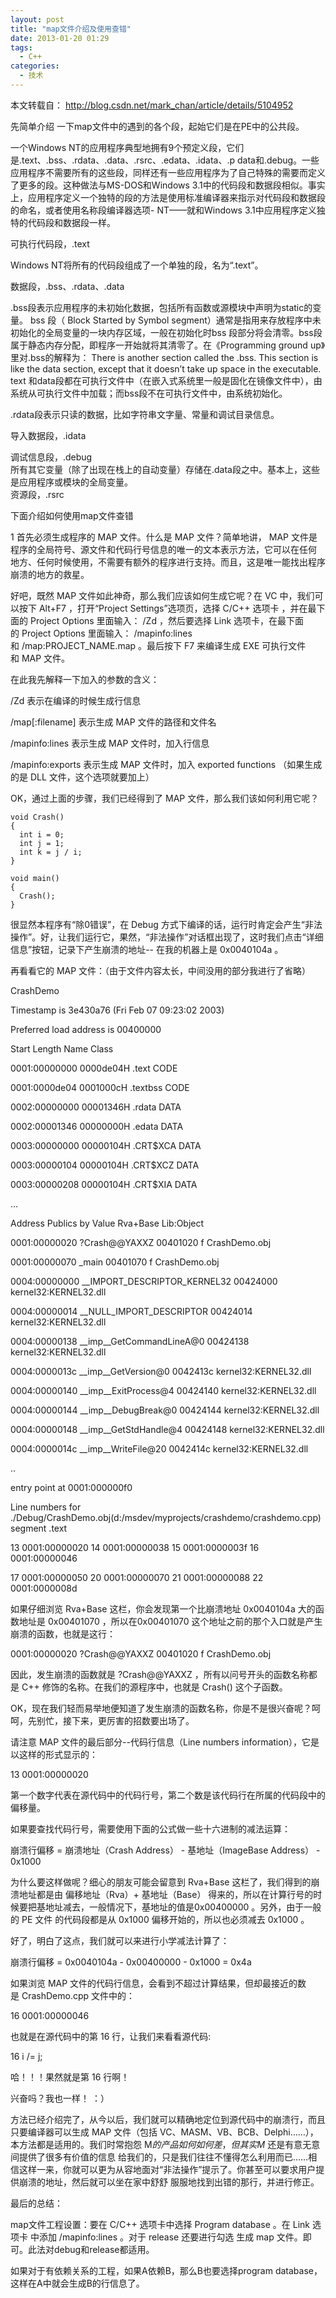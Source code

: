 ```yaml
---
layout: post
title: "map文件介绍及使用查错"
date: 2013-01-20 01:29
tags: 
  - C++
categories: 
  - 技术
---
```


本文转载自： [ http://blog.csdn.net/mark_chan/article/details/5104952
](http://blog.csdn.net/mark_chan/article/details/5104952)

先简单介绍 一下map文件中的遇到的各个段，起始它们是在PE中的公共段。

一个Windows NT的应用程序典型地拥有9个预定义段，它们是.text、.bss、.rdata、.data、.rsrc、.edata、.idata、.p
data和.debug。一些应用程序不需要所有的这些段，同样还有一些应用程序为了自己特殊的需要而定义了更多的段。这种做法与MS-DOS和Windows
3.1中的代码段和数据段相似。事实上，应用程序定义一个独特的段的方法是使用标准编译器来指示对代码段和数据段的命名，或者使用名称段编译器选项-
NT——就和Windows 3.1中应用程序定义独特的代码段和数据段一样。  
  
可执行代码段，.text  
  
Windows NT将所有的代码段组成了一个单独的段，名为“.text”。  
  
数据段，.bss、.rdata、.data  
  
.bss段表示应用程序的未初始化数据，包括所有函数或源模块中声明为static的变量。  bss  段（  Block Started by Symbol
segment）通常是指用来存放程序中未初始化的全局变量的一块内存区域，一般在初始化时bss
段部分将会清零。bss段属于静态内存分配，即程序一开始就将其清零了。在《Programming ground up》里对.bss的解释为：  There
is another section called the .bss. This section is like the data section,
except that it doesn’t take up space in the executable.  
text  和data段都在可执行文件中（在嵌入式系统里一般是固化在镜像文件中），由系统从可执行文件中加载；而bss段不在可执行文件中，由系统初始化。

.rdata段表示只读的数据，比如字符串文字量、常量和调试目录信息。

导入数据段，.idata

调试信息段，.debug  
所有其它变量（除了出现在栈上的自动变量）存储在.data段之中。基本上，这些是应用程序或模块的全局变量。  
资源段，.rsrc

下面介绍如何使用map文件查错

1 首先必须生成程序的 MAP 文件。什么是 MAP 文件？简单地讲， MAP 文件是程序的全局符号、源文件和代码行号信息的唯一的文本表示方法，它可以在任何
地方、任何时候使用，不需要有额外的程序进行支持。而且，这是唯一能找出程序崩溃的地方的救星。

好吧，既然 MAP 文件如此神奇，那么我们应该如何生成它呢？在 VC 中，我们可以按下 Alt+F7 ，打开“Project Settings”选项页，选择
C/C++  选项卡  ，并在最下面的 Project Options 里面输入：  /Zd  ，然后要选择 Link 选项卡，在最下面的 Project
Options 里面输入：  /mapinfo:lines  和 /map:PROJECT_NAME.map 。最后按下 F7 来编译生成 EXE
可执行文件和 MAP 文件。

在此我先解释一下加入的参数的含义：

/Zd 表示在编译的时候生成行信息

/map[:filename] 表示生成 MAP 文件的路径和文件名

/mapinfo:lines 表示生成 MAP 文件时，加入行信息

/mapinfo:exports 表示生成 MAP 文件时，加入 exported functions （如果生成的是 DLL 文件，这个选项就要加上）

OK，通过上面的步骤，我们已经得到了 MAP 文件，那么我们该如何利用它呢？

    void Crash()
    {
      int i = 0;
      int j = 1;
      int k = j / i;
    }
    
    void main()
    {
      Crash();
    }

很显然本程序有“除0错误”，在 Debug
方式下编译的话，运行时肯定会产生“非法操作”。好，让我们运行它，果然，“非法操作”对话框出现了，这时我们点击“详细信息”按钮，记录下产生崩溃的地址--
在我的机器上是 0x0040104a 。

再看看它的 MAP 文件：（由于文件内容太长，中间没用的部分我进行了省略）

CrashDemo

Timestamp is 3e430a76 (Fri Feb 07 09:23:02 2003)

Preferred load address is 00400000

Start Length Name Class

0001:00000000 0000de04H .text CODE

0001:0000de04 0001000cH .textbss CODE

0002:00000000 00001346H .rdata DATA

0002:00001346 00000000H .edata DATA

0003:00000000 00000104H .CRT$XCA DATA

0003:00000104 00000104H .CRT$XCZ DATA

0003:00000208 00000104H .CRT$XIA DATA

…

Address Publics by Value Rva+Base Lib:Object

0001:00000020 ?Crash@@YAXXZ 00401020 f CrashDemo.obj

0001:00000070 _main 00401070 f CrashDemo.obj

0004:00000000 __IMPORT_DESCRIPTOR_KERNEL32 00424000 kernel32:KERNEL32.dll

0004:00000014 __NULL_IMPORT_DESCRIPTOR 00424014 kernel32:KERNEL32.dll

0004:00000138 __imp__GetCommandLineA@0 00424138 kernel32:KERNEL32.dll

0004:0000013c __imp__GetVersion@0 0042413c kernel32:KERNEL32.dll

0004:00000140 __imp__ExitProcess@4 00424140 kernel32:KERNEL32.dll

0004:00000144 __imp__DebugBreak@0 00424144 kernel32:KERNEL32.dll

0004:00000148 __imp__GetStdHandle@4 00424148 kernel32:KERNEL32.dll

0004:0000014c __imp__WriteFile@20 0042414c kernel32:KERNEL32.dll

..

entry point at 0001:000000f0

Line numbers for
./Debug/CrashDemo.obj(d:/msdev/myprojects/crashdemo/crashdemo.cpp) segment
.text

13 0001:00000020 14 0001:00000038 15 0001:0000003f 16 0001:00000046

17 0001:00000050 20 0001:00000070 21 0001:00000088 22 0001:0000008d

如果仔细浏览 Rva+Base 这栏，你会发现第一个比崩溃地址 0x0040104a 大的函数地址是 0x00401070 ，所以在0x00401070
这个地址之前的那个入口就是产生崩溃的函数，也就是这行：

0001:00000020 ?Crash@@YAXXZ 00401020 f CrashDemo.obj

因此，发生崩溃的函数就是 ?Crash@@YAXXZ ，所有以问号开头的函数名称都是 C++ 修饰的名称。在我们的源程序中，也就是 Crash()
这个子函数。

OK，现在我们轻而易举地便知道了发生崩溃的函数名称，你是不是很兴奋呢？呵呵，先别忙，接下来，更厉害的招数要出场了。

请注意 MAP 文件的最后部分--代码行信息（Line numbers information），它是以这样的形式显示的：

13 0001:00000020

第一个数字代表在源代码中的代码行号，第二个数是该代码行在所属的代码段中的偏移量。

如果要查找代码行号，需要使用下面的公式做一些十六进制的减法运算：

崩溃行偏移 = 崩溃地址（Crash Address） - 基地址（ImageBase Address） - 0x1000

为什么要这样做呢？细心的朋友可能会留意到 Rva+Base 这栏了，我们得到的崩溃地址都是由 偏移地址（Rva）+ 基地址（Base）
得来的，所以在计算行号的时候要把基地址减去，一般情况下，基地址的值是0x00400000 。另外，由于一般的  PE  文件  的代码段都是从 0x1000
偏移开始的，所以也必须减去 0x1000 。

好了，明白了这点，我们就可以来进行小学减法计算了：

崩溃行偏移 = 0x0040104a - 0x00400000 - 0x1000 = 0x4a

如果浏览 MAP 文件的代码行信息，会看到不超过计算结果，但却最接近的数是 CrashDemo.cpp 文件中的：

16 0001:00000046

也就是在源代码中的第 16 行，让我们来看看源代码:

16 i /= j;

哈！！！果然就是第 16 行啊！

兴奋吗？我也一样！ ：）

方法已经介绍完了，从今以后，我们就可以精确地定位到源代码中的崩溃行，而且只要编译器可以生成 MAP 文件（包括
VC、MASM、VB、BCB、Delphi……），本方法都是适用的。我们时常抱怨 M$ 的产品如何如何差，但其实 M$ 还是有意无意间提供了很多有价值的信息
给我们的，只是我们往往不懂得怎么利用而已……相信这样一来，你就可以更为从容地面对“非法操作”提示了。你甚至可以要求用户提供崩溃的地址，然后就可以坐在家中舒舒
服服地找到出错的那行，并进行修正。

  

最后的总结：

map文件工程设置：要在  C/C++  选项卡中选择  Program database  。在  Link 选项卡 中添加
/mapinfo:lines  。对于  release  还要进行勾选  生成  map  文件。即可。此法对debug和release都适用。

如果对于有依赖关系的工程，如果A依赖B，那么B也要选择program database，这样在A中就会生成B的行信息了。

